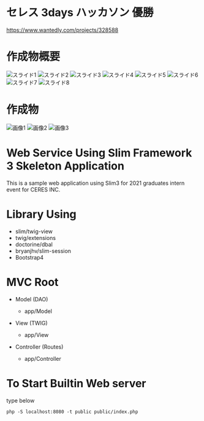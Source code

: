 # セレス 3days ハッカソン 優勝
https://www.wantedly.com/projects/328588

# 作成物概要
![スライド1](https://github.com/Yuta-Nakashima/seres/blob/master/slide/%E3%82%B9%E3%83%A9%E3%82%A4%E3%83%891.png)
![スライド2](https://github.com/Yuta-Nakashima/seres/blob/master/slide/%E3%82%B9%E3%83%A9%E3%82%A4%E3%83%892.png)
![スライド3](https://github.com/Yuta-Nakashima/seres/blob/master/slide/%E3%82%B9%E3%83%A9%E3%82%A4%E3%83%893.png)
![スライド4](https://github.com/Yuta-Nakashima/seres/blob/master/slide/%E3%82%B9%E3%83%A9%E3%82%A4%E3%83%894.png)
![スライド5](https://github.com/Yuta-Nakashima/seres/blob/master/slide/%E3%82%B9%E3%83%A9%E3%82%A4%E3%83%895.png)
![スライド6](https://github.com/Yuta-Nakashima/seres/blob/master/slide/%E3%82%B9%E3%83%A9%E3%82%A4%E3%83%896.png)
![スライド7](https://github.com/Yuta-Nakashima/seres/blob/master/slide/%E3%82%B9%E3%83%A9%E3%82%A4%E3%83%897.png)
![スライド8](https://github.com/Yuta-Nakashima/seres/blob/master/slide/%E3%82%B9%E3%83%A9%E3%82%A4%E3%83%898.png)

# 作成物
![画像1](https://github.com/Yuta-Nakashima/seres/blob/master/slide/01.png)
![画像2](https://github.com/Yuta-Nakashima/seres/blob/master/slide/02.png)
![画像3](https://github.com/Yuta-Nakashima/seres/blob/master/slide/03.png)

# Web Service Using Slim Framework 3 Skeleton Application

This is a sample web application using Slim3 for 2021 graduates intern event for CERES INC.

# Library Using

- slim/twig-view
- twig/extensions
- doctorine/dbal
- bryanjhv/slim-session
- Bootstrap4
 
# MVC Root

- Model (DAO)
   - app/Model

- View (TWIG)
   - app/View

- Controller (Routes)
   - app/Controller
   
# To Start Builtin Web server

type below

    php -S localhost:8080 -t public public/index.php
